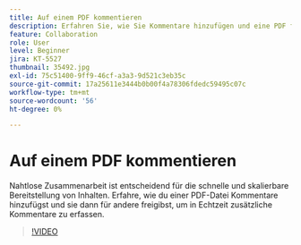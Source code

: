 ```yaml
---
title: Auf einem PDF kommentieren
description: Erfahren Sie, wie Sie Kommentare hinzufügen und eine PDF für andere zum Review freigeben
feature: Collaboration
role: User
level: Beginner
jira: KT-5527
thumbnail: 35492.jpg
exl-id: 75c51400-9ff9-46cf-a3a3-9d521c3eb35c
source-git-commit: 17a25611e3444b0b00f4a78306fdedc59495c07c
workflow-type: tm+mt
source-wordcount: '56'
ht-degree: 0%

---
```


# Auf einem PDF kommentieren

Nahtlose Zusammenarbeit ist entscheidend für die schnelle und skalierbare Bereitstellung von Inhalten. Erfahre, wie du einer PDF-Datei Kommentare hinzufügst und sie dann für andere freigibst, um in Echtzeit zusätzliche Kommentare zu erfassen.

>[!VIDEO](https://video.tv.adobe.com/v/35492?quality=12&learn=on&hidetitle=true)

